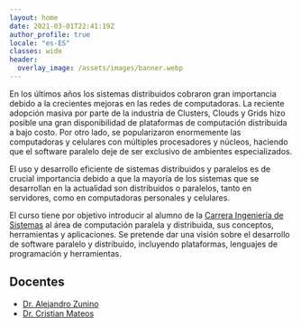 ```yaml
---
layout: home
date: 2021-03-01T22:41:19Z
author_profile: true
locale: "es-ES"
classes: wide
header:
  overlay_image: /assets/images/banner.webp
---
```


En los últimos años los sistemas distribuidos cobraron gran importancia debido a la crecientes mejoras en las redes de computadoras. La reciente adopción masiva por parte de la industria de Clusters, Clouds y Grids hizo posible una gran disponibilidad de plataformas de computación distribuida a bajo costo. Por otro lado, se popularizaron enormemente las computadoras y celulares con múltiples procesadores y núcleos, haciendo que el software paralelo deje de ser exclusivo de ambientes especializados.

El uso y desarrollo eficiente de sistemas distribuidos y paralelos es de crucial importancia debido a que la mayoría de los sistemas que se desarrollan en la actualidad son distribuidos o paralelos, tanto en servidores, como en computadoras personales y celulares. 

El curso tiene por objetivo introducir al alumno de la [Carrera Ingeniería de Sistemas](https://www.exa.unicen.edu.ar/es/estudios/carreras-grado/ing-sistemas) al área de computación paralela y distribuida, sus conceptos, herramientas y aplicaciones. Se pretende dar una visión sobre el desarrollo de software paralelo y distribuido, incluyendo plataformas, lenguajes de programación y herramientas. 

## Docentes

- [Dr. Alejandro Zunino](https://users.exa.unicen.edu.ar/~azunino/)
- [Dr. Cristian Mateos](https://users.exa.unicen.edu.ar/~cmateos/)
